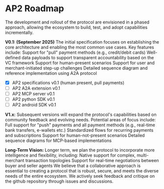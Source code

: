 # AP2 Roadmap

The development and rollout of the protocol are envisioned in a phased approach,
allowing the ecosystem to build, test, and adopt capabilities incrementally.

**V0.1: (September 2025)** The initial specification focuses on establishing the
core architecture and enabling the most common use cases. Key features include:
Support for "pull" payment methods (e.g., credit/debit cards) Well-defined data
payloads to support transparent accountability based on the VC framework Support
for human-present scenarios Support for user and merchant-initiated step-up
challenges Detailed sequence diagram and reference implementation using A2A
protocol

- [x] AP2 specifications v0.1 (human present, pull payments)
- [ ] AP2 A2A extension v0.1
- [ ] AP2 MCP server v0.1
- [ ] AP2 python SDK v0.1
- [ ] AP2 android SDK v0.1

**V1.x:** Subsequent versions will expand the protocol's capabilities based on
community feedback and evolving needs. Potential areas of focus include: Full
support for "push" payments and all payment methods (e.g., real-time bank
transfers, e-wallets etc.) Standardized flows for recurring payments and
subscriptions Support for human-not-present scenarios Detailed sequence diagrams
for MCP-based implementations

**Long-Term Vision:** Longer term, we plan the protocol to incorporate more
intelligence and flexibility, including: Native support for complex,
multi-merchant transaction topologies Support for real-time negotiations between
buyer and seller agents We believe that a collaborative approach is essential to
creating a protocol that is robust, secure, and meets the diverse needs of the
entire ecosystem. We actively seek feedback and critique on the github
repository through issues and discussions.

